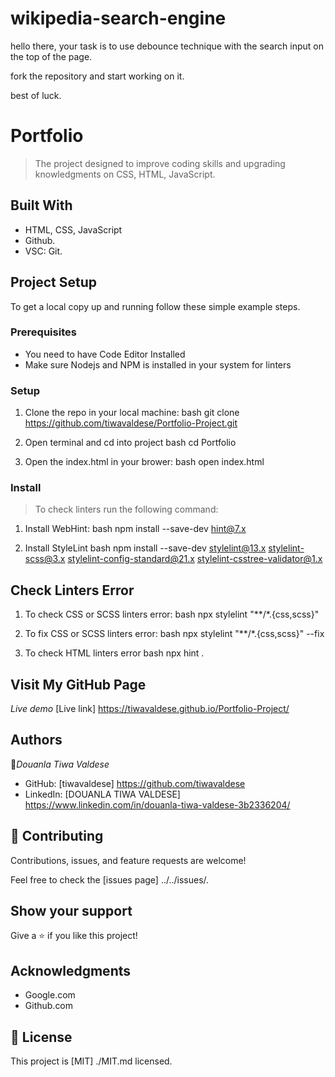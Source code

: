 # wikipedia-search-engine

hello there, your task is to use debounce technique with the search input on the top of the page.

fork the repository and start working on it.

best of luck.



# Portfolio
> The project designed to improve coding skills and upgrading knowledgments on CSS, HTML, JavaScript.

## Built With
- HTML, CSS, JavaScript
- Github.
- VSC: Git.

## Project Setup
To get a local copy up and running follow these simple example steps.

### Prerequisites

- You need to have Code Editor Installed
- Make sure Nodejs and NPM is installed in your system for linters

### Setup
1. Clone the repo in your local machine:
bash
git clone https://github.com/tiwavaldese/Portfolio-Project.git

2. Open terminal and cd into project
bash
cd Portfolio

3. Open the index.html in your brower:
bash
open index.html


### Install
> To check linters run the following command:
1. Install WebHint:
bash
npm install --save-dev hint@7.x

2. Install StyleLint
bash
npm install --save-dev stylelint@13.x stylelint-scss@3.x stylelint-config-standard@21.x stylelint-csstree-validator@1.x 

## Check Linters Error
1. To check CSS or SCSS linters error:
bash
npx stylelint "**/*.{css,scss}"

2. To fix CSS or SCSS linters error:
bash
npx stylelint "**/*.{css,scss}" --fix

3. To check HTML linters error
bash
npx hint .


## Visit My GitHub Page

 *Live demo* 
[Live link] https://tiwavaldese.github.io/Portfolio-Project/

## Authors

👤*Douanla Tiwa Valdese*

- GitHub: [tiwavaldese] https://github.com/tiwavaldese
- LinkedIn: [DOUANLA TIWA VALDESE] https://www.linkedin.com/in/douanla-tiwa-valdese-3b2336204/

## 🤝 Contributing

Contributions, issues, and feature requests are welcome!

Feel free to check the [issues page] ../../issues/.

## Show your support

Give a ⭐️ if you like this project!

## Acknowledgments

- Google.com
- Github.com

## 📝 License

This project is [MIT] ./MIT.md licensed.